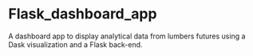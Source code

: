 # Flask_dashboard_app
A dashboard app to display analytical data from lumbers futures using a Dask visualization and a Flask back-end.
